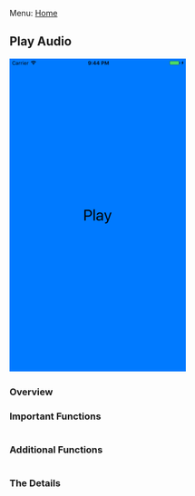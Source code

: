 Menu: [Home](../../README.md)

## Play Audio

![Screenshot](screenshot-small.png)

### Overview


### Important Functions

```swift
```

### Additional Functions
```swift
```


### The Details
